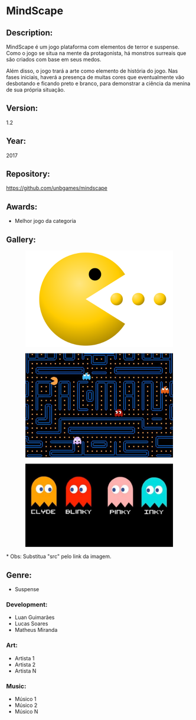 # MindScape

## Description:
   MindScape é um jogo plataforma com elementos de terror e suspense. Como o jogo se situa na mente da protagonista, há monstros surreais que são criados com base em seus medos.

  Além disso, o jogo trará a arte como elemento de história do jogo. Nas fases iniciais, haverá a presença de muitas cores que eventualmente vão desbotando e ficando preto e branco, para demonstrar a ciência da menina de sua própria situação.

## Version:
   1.2

## Year:
  2017
## Repository:
   https://github.com/unbgames/mindscape

## Awards:
   - Melhor jogo da categoria

## Gallery:
   <p align="center"><img width="400"src="https://github.com/unbgames/unbgames/blob/issue_9/img_tmp/pac1.png"></p>
   <p align="center"><img width="400"src="https://github.com/unbgames/unbgames/blob/issue_9/img_tmp/pac2.jpg"></p>
   <p align="center"><img width="400"src="https://github.com/unbgames/unbgames/blob/issue_9/img_tmp/pac3.jpg"></p>
   * Obs: Substitua "src" pelo link da imagem.

## Genre:
   - Suspense
   
### Development:
   - Luan Guimarães
   - Lucas Soares
   - Matheus Miranda

### Art:
   - Artista 1
   - Artista 2
   - Artista N

### Music:
   - Músico 1
   - Músico 2
   - Músico N
